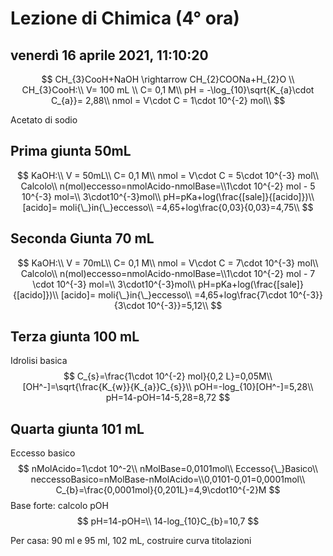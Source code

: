 # Lezione di Chimica (4° ora)

## venerdì 16 aprile 2021, 11:10:20

$$
CH_{3}CooH+NaOH \rightarrow CH_{2}COONa+H_{2}O \\
CH_{3}CooH:\\
V= 100 mL \\
C= 0,1 M\\
pH = -\log_{10}\sqrt{K_{a}\cdot C_{a}}= 2,88\\
nmol = V\cdot C = 1\cdot 10^{-2} mol\\
$$

Acetato di sodio

## Prima giunta 50mL

$$
KaOH:\\
V = 50mL\\
C= 0,1 M\\
nmol = V\cdot C = 5\cdot 10^{-3} mol\\
Calcolo\\
n(mol)eccesso=nmolAcido-nmolBase=\\1\cdot 10^{-2} mol - 5 10^{-3} mol=\\
3\cdot10^{-3}mol\\
pH=pKa+log(\frac{[sale]}{[acido]})\\
[acido]= moli{\_}in{\_}eccesso\\
=4,65+log\frac{0,03}{0,03}=4,75\\
$$

## Seconda Giunta 70 mL

$$
KaOH:\\
V = 70mL\\
C= 0,1 M\\
nmol = V\cdot C = 7\cdot 10^{-3} mol\\
Calcolo\\
n(mol)eccesso=nmolAcido-nmolBase=\\1\cdot 10^{-2} mol - 7 \cdot 10^{-3} mol=\\
3\cdot10^{-3}mol\\
pH=pKa+log(\frac{[sale]}{[acido]})\\
[acido]= moli{\_}in{\_}eccesso\\
=4,65+log\frac{7\cdot 10^{-3}}{3\cdot 10^{-3}}=5,12\\
$$

## Terza giunta 100 mL

Idrolisi basica
$$
C_{s}=\frac{1\cdot 10^{-2} mol}{0,2 L}=0,05M\\
[OH^-]=\sqrt{\frac{K_{w}}{K_{a}}C_{s}}\\
pOH=-log_{10}[OH^-]=5,28\\
pH=14-pOH=14-5,28=8,72
$$


## Quarta giunta 101 mL

Eccesso basico
$$
nMolAcido=1\cdot 10^-2\\
nMolBase=0,0101mol\\
Eccesso{\_}Basico\\
neccessoBasico=nMolBase-nMolAcido=\\0,0101-0,01=0,0001mol\\
C_{b}=\frac{0,0001mol}{0,201L}=4,9\cdot10^{-2}M
$$
Base forte: calcolo pOH
$$
pH=14-pOH=\\
14-log_{10}C_{b}=10,7
$$




Per casa: 90 ml e 95 ml, 102 mL, costruire curva titolazioni



